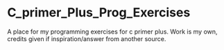 # C_primer_Plus_Prog_Exercises

A place for my programming exercises for c primer plus. Work is my own, credits given if inspiration/answer from another source. 
